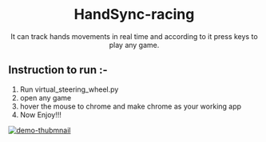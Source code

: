 <br />
<p align="center">
  <h1 align="center">HandSync-racing</h1>
  <p align="center">
    It can track hands movements in real time and according to it press keys to play any game.
  </p>
</p>

## Instruction to run :-  
 1. Run virtual_steering_wheel.py
 2. open any game
 3. hover the mouse to chrome and make chrome as your working app
 4. Now Enjoy!!!

[![demo-thubmnail](https://i.imgur.com/oSVCmPR.png)](https://youtu.be/2EPTVjw7C-I)
